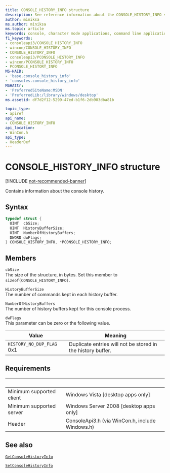 ```yaml
---
title: CONSOLE_HISTORY_INFO structure
description: See reference information about the CONSOLE_HISTORY_INFO structure, which contains information about the console history.
author: miniksa
ms.author: miniksa
ms.topic: article
keywords: console, character mode applications, command line applications, terminal applications, console api
f1_keywords: 
- consoleapi3/CONSOLE_HISTORY_INFO
- wincon/CONSOLE_HISTORY_INFO
- CONSOLE_HISTORY_INFO
- consoleapi3/PCONSOLE_HISTORY_INFO
- wincon/PCONSOLE_HISTORY_INFO
- PCONSOLE_HISTORY_INFO
MS-HAID:
- 'base.console_history_info'
- 'consoles.console_history_info'
MSHAttr:
- 'PreferredSiteName:MSDN'
- 'PreferredLib:/library/windows/desktop'
ms.assetid: df7d2f12-5299-47ed-b1f6-2db903dba81b

topic_type:
- apiref
api_name:
- CONSOLE_HISTORY_INFO
api_location:
- WinCon.h
api_type:
- HeaderDef
---
```


# CONSOLE_HISTORY_INFO structure

[!INCLUDE [not-recommended-banner](./includes/not-recommended-banner.md)]

Contains information about the console history.

## Syntax

```C
typedef struct {
  UINT  cbSize;
  UINT  HistoryBufferSize;
  UINT  NumberOfHistoryBuffers;
  DWORD dwFlags;
} CONSOLE_HISTORY_INFO, *PCONSOLE_HISTORY_INFO;
```

## Members

`cbSize`  
The size of the structure, in bytes. Set this member to `sizeof(CONSOLE_HISTORY_INFO)`.

`HistoryBufferSize`  
The number of commands kept in each history buffer.

`NumberOfHistoryBuffers`  
The number of history buffers kept for this console process.

`dwFlags`  
This parameter can be zero or the following value.

| Value | Meaning |
|-|-|
| `HISTORY_NO_DUP_FLAG` 0x1 | Duplicate entries will not be stored in the history buffer.

## Requirements

| &nbsp; | &nbsp; |
|-|-|
| Minimum supported client | Windows Vista \[desktop apps only\] |
| Minimum supported server | Windows Server 2008 \[desktop apps only\] |
| Header | ConsoleApi3.h (via WinCon.h, include Windows.h) |

## See also

[`GetConsoleHistoryInfo`](getconsolehistoryinfo.md)

[`SetConsoleHistoryInfo`](setconsolehistoryinfo.md)
